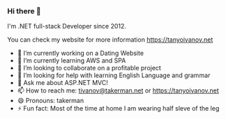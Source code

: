 ### Hi there 👋

I'm .NET full-stack Developer since 2012.

You can check my website for more information https://tanyoivanov.net 

- 🔭 I’m currently working on a Dating Website
- 🌱 I’m currently learning AWS and SPA
- 👯 I’m looking to collaborate on a profitable project
- 🤔 I’m looking for help with learning English Language and grammar
- 💬 Ask me about ASP.NET MVC!
- 📫 How to reach me: tivanov@takerman.net or https://tanyoivanov.net
- 😄 Pronouns: takerman
- ⚡ Fun fact: Most of the time at home I am wearing half sleve of the leg
